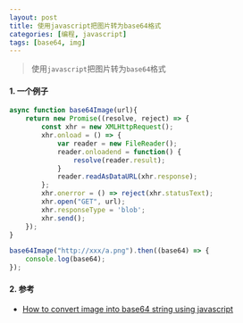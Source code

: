 ```yaml
---
layout: post
title: 使用javascript把图片转为base64格式
categories: [编程, javascript]
tags: [base64, img]
---
```



> 使用`javascript`把图片转为`base64`格式

#### 1. 一个例子

```js
async function base64Image(url){
    return new Promise((resolve, reject) => {
        const xhr = new XMLHttpRequest();
        xhr.onload = () => {
            var reader = new FileReader();
            reader.onloadend = function() {
                resolve(reader.result);
            }
            reader.readAsDataURL(xhr.response);
        };
        xhr.onerror = () => reject(xhr.statusText);
        xhr.open("GET", url);
        xhr.responseType = 'blob';
        xhr.send();
    });
}

base64Image("http://xxx/a.png").then((base64) => {
    console.log(base64);
});
```

#### 2. 参考

* [How to convert image into base64 string using javascript](https://stackoverflow.com/questions/6150289/how-to-convert-image-into-base64-string-using-javascript)
